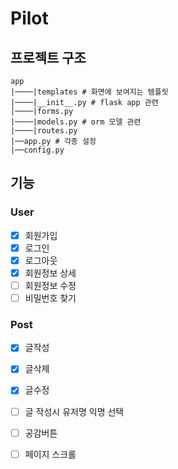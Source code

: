 # Pilot

## 프로젝트 구조


```null
app
|────|templates # 화면에 보여지는 템플릿
|────|__init__.py # flask app 관련
│────|forms.py
|────|models.py # orm 모델 관련
|────|routes.py
|──app.py # 각종 설정
|──config.py
```

## 기능
### User
- [x] 회원가입
- [x] 로그인
- [x] 로그아웃
- [x] 회원정보 상세
- [ ] 회원정보 수정
- [ ] 비밀번호 찾기

### Post
- [x] 글작성
- [x] 글삭제
- [x] 글수정
- [ ] 글 작성시 유저명 익명 선택
- [ ] 공감버튼
- [ ] 페이지 스크롤

